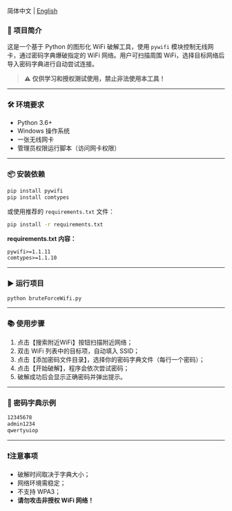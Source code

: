 <div align="left">

简体中文 | [English](https://github.com/MyNetdisk/WifiCracking/blob/main/README.md)

</div>

### 📌 项目简介

这是一个基于 Python 的图形化 WiFi 破解工具，使用 `pywifi` 模块控制无线网卡，通过密码字典爆破指定的 WiFi 网络。用户可扫描周围 WiFi，选择目标网络后导入密码字典进行自动尝试连接。

> ⚠️ **仅供学习和授权测试使用，禁止非法使用本工具！**

---

### 🛠️ 环境要求

* Python 3.6+
* Windows 操作系统
* 一张无线网卡
* 管理员权限运行脚本（访问网卡权限）

---

### 📦 安装依赖

```bash
pip install pywifi
pip install comtypes
```

或使用推荐的 `requirements.txt` 文件：

```bash
pip install -r requirements.txt
```

**requirements.txt 内容：**

```txt
pywifi>=1.1.11
comtypes>=1.1.10
```

---

### ▶️ 运行项目

```bash
python bruteForceWifi.py
```

---

### 📚 使用步骤

1. 点击【搜索附近WiFi】按钮扫描附近网络；
2. 双击 WiFi 列表中的目标项，自动填入 SSID；
3. 点击【添加密码文件目录】，选择你的密码字典文件（每行一个密码）；
4. 点击【开始破解】，程序会依次尝试密码；
5. 破解成功后会显示正确密码并弹出提示。

---

### 📂 密码字典示例

```txt
12345678
admin1234
qwertyuiop
```

---

### ❗注意事项

* 破解时间取决于字典大小；
* 网络环境需稳定；
* 不支持 WPA3；
* **请勿攻击非授权 WiFi 网络！**